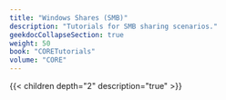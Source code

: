 ```yaml
---
title: "Windows Shares (SMB)"
description: "Tutorials for SMB sharing scenarios."
geekdocCollapseSection: true
weight: 50
book: "CORETutorials"
volume: "CORE"
---
```


{{< children depth="2" description="true" >}}